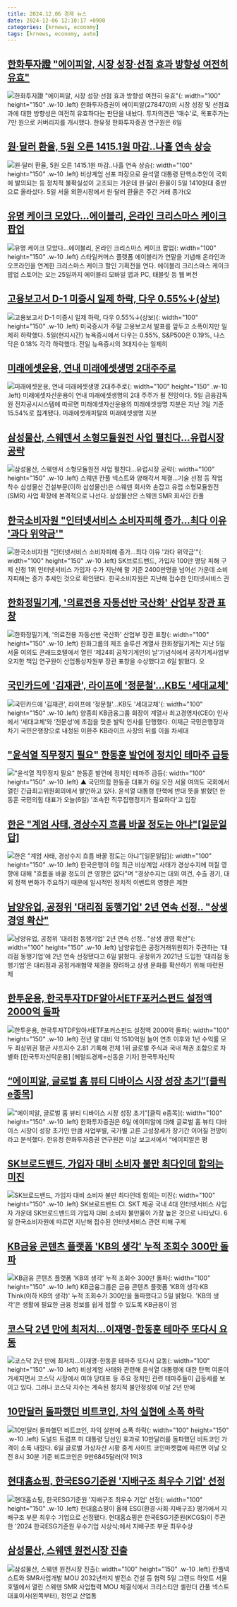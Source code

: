 ```yaml
---
title: 2024.12.06 경제 뉴스
date: 2024-12-06 12:10:17 +0900
categories: [krnews, economy]
tags: [krnews, economy, auto]
---
```

## [한화투자證 "에이피알, 시장 성장·선점 효과 방향성 여전히 유효"](https://n.news.naver.com/mnews/article/421/0007949571)

![한화투자證 "에이피알, 시장 성장·선점 효과 방향성 여전히 유효"](https://mimgnews.pstatic.net/image/origin/421/2024/12/06/7949571.jpg?type=nf220_150){: width="100" height="150" .w-10 .left}
한화투자증권이 에이피알(278470)의 시장 성장 및 선점효과에 대한 방향성은 여전히 유효하다는 판단을 내놨다. 투자의견은 '매수'로, 목표주가는 7만 원으로 커버리지를 개시했다. 한유정 한화투자증권 연구원은 6일

## [원·달러 환율, 5원 오른 1415.1원 마감..나흘 연속 상승](https://n.news.naver.com/mnews/article/014/0005277971)

![원·달러 환율, 5원 오른 1415.1원 마감..나흘 연속 상승](https://mimgnews.pstatic.net/image/origin/014/2024/12/05/5277971.jpg?type=nf220_150){: width="100" height="150" .w-10 .left}
비상계엄 선포 파장으로 윤석열 대통령 탄핵소추안이 국회에 발의되는 등 정치적 불확실성이 고조되는 가운데 원·달러 환율이 5일 1410원대 중반으로 올라섰다. 5일 서울 외환시장에서 원·달러 환율은 주간 거래 종가(오

## [유명 케이크 모았다...에이블리, 온라인 크리스마스 케이크 팝업](https://n.news.naver.com/mnews/article/008/0005124400)

![유명 케이크 모았다...에이블리, 온라인 크리스마스 케이크 팝업](https://mimgnews.pstatic.net/image/origin/008/2024/12/06/5124400.jpg?type=nf220_150){: width="100" height="150" .w-10 .left}
스타일커머스 플랫폼 에이블리가 연말을 기념해 온라인과 오프라인을 연계한 크리스마스 케이크 할인 기획전을 연다. 에이블리 크리스마스 케이크 팝업 스토어는 오는 25일까지 에이블리 모바일 앱과 PC, 태블릿 등 웹 버전

## [고용보고서 D-1 미증시 일제 하락, 다우 0.55%↓(상보)](https://n.news.naver.com/mnews/article/421/0007949469)

![고용보고서 D-1 미증시 일제 하락, 다우 0.55%↓(상보)](https://mimgnews.pstatic.net/image/origin/421/2024/12/06/7949469.jpg?type=nf220_150){: width="100" height="150" .w-10 .left}
미국증시가 주말 고용보고서 발표를 앞두고 소폭이지만 일제히 하락했다. 5일(현지시간) 뉴욕증시에서 다우는 0.55%, S&P500은 0.19%, 나스닥은 0.18% 각각 하락했다. 전일 뉴욕증시의 3대지수는 일제히

## [미래에셋운용, 연내 미래에셋생명 2대주주로](https://n.news.naver.com/mnews/article/031/0000890865)

![미래에셋운용, 연내 미래에셋생명 2대주주로](https://mimgnews.pstatic.net/image/origin/031/2024/12/05/890865.jpg?type=nf220_150){: width="100" height="150" .w-10 .left}
미래에셋자산운용이 연내 미래에셋생명의 2대 주주가 될 전망이다. 5일 금융감독원 전자공시시스템에 따르면 미래에셋자산운용의 미래에셋생명 지분은 지난 3일 기준 15.54%로 집계됐다. 미래에셋캐피탈의 미래에셋생명 지분

## [삼성물산, 스웨덴서 소형모듈원전 사업 펼친다…유럽시장 공략](https://n.news.naver.com/mnews/article/001/0015088232)

![삼성물산, 스웨덴서 소형모듈원전 사업 펼친다…유럽시장 공략](https://mimgnews.pstatic.net/image/origin/001/2024/12/06/15088232.jpg?type=nf220_150){: width="100" height="150" .w-10 .left}
스웨덴 칸풀 넥스트와 양해각서 체결…기술 선정 등 작업 착수 삼성물산 건설부문(이하 삼성물산)은 스웨덴 회사와 손잡고 유럽 소형모듈원전(SMR) 사업 확장에 본격적으로 나선다. 삼성물산은 스웨덴 SMR 회사인 칸풀

## [한국소비자원 "인터넷서비스 소비자피해 증가…최다 이유 '과다 위약금'"](https://n.news.naver.com/mnews/article/629/0000345055)

![한국소비자원 "인터넷서비스 소비자피해 증가…최다 이유 '과다 위약금'"](https://mimgnews.pstatic.net/image/origin/629/2024/12/06/345055.jpg?type=nf220_150){: width="100" height="150" .w-10 .left}
SK브로드밴드, 가입자 100만 명당 피해 구제 신청 1위 인터넷서비스 가입자 수가 지난해 말 기준 2400만명을 넘어선 가운데 소비자피해는 증가 추세인 것으로 확인됐다. 한국소비자원은 지난해 접수한 인터넷서비스 관

## [한화정밀기계, '의료전용 자동선반 국산화' 산업부 장관 표창](https://n.news.naver.com/mnews/article/119/0002900970)

![한화정밀기계, '의료전용 자동선반 국산화' 산업부 장관 표창](https://mimgnews.pstatic.net/image/origin/119/2024/12/06/2900970.jpg?type=nf220_150){: width="100" height="150" .w-10 .left}
한화그룹의 제조 솔루션 계열사 한화정밀기계는 지난 5일 서울 여의도 콘래드호텔에서 열린 ‘제24회 공작기계인의 날’기념식에서 공작기계사업부 오지한 책임 연구원이 산업통상자원부 장관 표창을 수상했다고 6일 밝혔다. 오

## [국민카드에 '김재관', 라이프에 '정문철'…KB도 '세대교체'](https://n.news.naver.com/mnews/article/015/0005066374)

![국민카드에 '김재관', 라이프에 '정문철'…KB도 '세대교체'](https://mimgnews.pstatic.net/image/origin/015/2024/12/06/5066374.jpg?type=nf220_150){: width="100" height="150" .w-10 .left}
양종희 KB금융그룹 회장이 계열사 최고경영자(CEO) 인사에서 ‘세대교체’와 ‘전문성’에 초점을 맞춘 발탁 인사를 단행했다. 이재근 국민은행장과 차기 국민은행장으로 내정된 이환주 KB라이프 사장의 뒤를 이을 차세대

## ["윤석열 직무정지 필요" 한동훈 발언에 정치인 테마주 급등](https://n.news.naver.com/mnews/article/055/0001212673)

!["윤석열 직무정지 필요" 한동훈 발언에 정치인 테마주 급등](https://mimgnews.pstatic.net/image/origin/055/2024/12/06/1212673.jpg?type=nf220_150){: width="100" height="150" .w-10 .left}
▲ 국민의힘 한동훈 대표가 6일 오전 서울 여의도 국회에서 열린 긴급최고위원회의에서 발언하고 있다. 윤석열 대통령 탄핵에 반대 뜻을 밝혔던 한동훈 국민의힘 대표가 오늘(6일) '조속한 직무집행정지가 필요하다'고 입장

## [한은 "계엄 사태, 경상수지 흐름 바꿀 정도는 아냐"[일문일답]](https://n.news.naver.com/mnews/article/277/0005512473)

![한은 "계엄 사태, 경상수지 흐름 바꿀 정도는 아냐"[일문일답]](https://mimgnews.pstatic.net/image/origin/277/2024/12/06/5512473.jpg?type=nf220_150){: width="100" height="150" .w-10 .left}
한국은행이 6일 최근 비상계엄 사태가 경상수지에 미칠 영향에 대해 "흐름을 바꿀 정도의 큰 영향은 없다"며 "경상수지는 대외 여건, 수출 경기, 대외 정책 변화가 주요하기 때문에 일시적인 정치적 이벤트의 영향은 제한

## [남양유업, 공정위 '대리점 동행기업' 2년 연속 선정.. "상생 경영 확산"](https://n.news.naver.com/mnews/article/014/0005278316)

![남양유업, 공정위 '대리점 동행기업' 2년 연속 선정.. "상생 경영 확산"](https://mimgnews.pstatic.net/image/origin/014/2024/12/06/5278316.jpg?type=nf220_150){: width="100" height="150" .w-10 .left}
남양유업은 공정거래위원회가 주관하는 '대리점 동행기업'에 2년 연속 선정됐다고 6일 밝혔다. 공정위가 2021년 도입한 '대리점 동행기업'은 대리점과 공정거래협약 체결을 장려하고 상생 문화를 확산하기 위해 마련된 제

## [한투운용, 한국투자TDF알아서ETF포커스펀드 설정액 2000억 돌파](https://n.news.naver.com/mnews/article/016/0002398088)

![한투운용, 한국투자TDF알아서ETF포커스펀드 설정액 2000억 돌파](https://mimgnews.pstatic.net/image/origin/016/2024/12/06/2398088.jpg?type=nf220_150){: width="100" height="150" .w-10 .left}
전년 말 대비 약 1510억원 늘어 연초 이후와 1년 수익률 모두 최상위권 평균 샤프지수 2.81 기록해 전체 1위 글로벌 주식과 국내 채권 조합으로 차별화 [한국투자신탁운용] [헤럴드경제=신동윤 기자] 한국투자신탁

## [“에이피알, 글로벌 홈 뷰티 디바이스 시장 성장 초기”[클릭 e종목]](https://n.news.naver.com/mnews/article/277/0005512358)

![“에이피알, 글로벌 홈 뷰티 디바이스 시장 성장 초기”[클릭 e종목]](https://mimgnews.pstatic.net/image/origin/277/2024/12/06/5512358.jpg?type=nf220_150){: width="100" height="150" .w-10 .left}
한화투자증권은 6일 에이피알에 대해 글로벌 홈 뷰티 디바이스 시장이 성장 초기인 만큼 사업부별, 국가별 고른 고성장세가 장기간 이어질 전망이라고 분석했다. 한유정 한화투자증권 연구원은 이날 보고서에서 “에이피알은 평

## [SK브로드밴드, 가입자 대비 소비자 불만 최다인데 합의는 미진](https://n.news.naver.com/mnews/article/022/0003992226)

![SK브로드밴드, 가입자 대비 소비자 불만 최다인데 합의는 미진](https://mimgnews.pstatic.net/image/origin/022/2024/12/06/3992226.jpg?type=nf220_150){: width="100" height="150" .w-10 .left}
SK브로드밴드 CI. SKT 제공 국내 4대 인터넷서비스 사업자 가운데 SK브로드밴드의 가입자 대비 소비자 불만율이 가장 높은 것으로 나타났다. 6일 한국소비자원에 따르면 지난해 접수된 인터넷서비스 관련 피해 구제

## [KB금융 콘텐츠 플랫폼 'KB의 생각' 누적 조회수 300만 돌파](https://n.news.naver.com/mnews/article/008/0005123900)

![KB금융 콘텐츠 플랫폼 'KB의 생각' 누적 조회수 300만 돌파](https://mimgnews.pstatic.net/image/origin/008/2024/12/05/5123900.jpg?type=nf220_150){: width="100" height="150" .w-10 .left}
KB금융그룹은 금융 콘텐츠 플랫폼 'KB의 생각·KB Think(이하 KB의 생각)' 누적 조회수가 300만을 돌파했다고 5일 밝혔다. 'KB의 생각'은 생활에 필요한 금융 정보를 쉽게 접할 수 있도록 KB금융이 엄

## [코스닥 2년 만에 최저치...이재명-한동훈 테마주 또다시 요동](https://n.news.naver.com/mnews/article/023/0003874794)

![코스닥 2년 만에 최저치...이재명-한동훈 테마주 또다시 요동](https://mimgnews.pstatic.net/image/origin/023/2024/12/06/3874794.jpg?type=nf220_150){: width="100" height="150" .w-10 .left}
비상계엄 사태와 관련해 윤석열 대통령에 대한 탄핵 여론이 거세지면서 코스닥 시장에서 여야 당대표 등 주요 정치인 관련 테마주들이 급등세를 보이고 있다. 그러나 코스닥 지수는 계속된 정치적 불안정성에 이날 2년 만에

## [10만달러 돌파했던 비트코인, 차익 실현에 소폭 하락](https://n.news.naver.com/mnews/article/366/0001037794)

![10만달러 돌파했던 비트코인, 차익 실현에 소폭 하락](https://mimgnews.pstatic.net/image/origin/366/2024/12/06/1037794.jpg?type=nf220_150){: width="100" height="150" .w-10 .left}
도널드 트럼프 미 대통령 당선인 효과로 10만달러를 돌파했던 비트코인 가격이 소폭 내렸다. 6일 글로벌 가상자산 시황 중계 사이트 코인마켓캡에 따르면 이날 오전 8시 30분 기준 비트코인은 9만6845달러(약 1억3

## [현대홈쇼핑, 한국ESG기준원 '지배구조 최우수 기업' 선정](https://n.news.naver.com/mnews/article/031/0000890808)

![현대홈쇼핑, 한국ESG기준원 '지배구조 최우수 기업' 선정](https://mimgnews.pstatic.net/image/origin/031/2024/12/05/890808.jpg?type=nf220_150){: width="100" height="150" .w-10 .left}
현대홈쇼핑이 올해 ESG(환경·사회·지배구조) 평가에서 지배구조 부문 최우수 기업으로 선정됐다. 현대홈쇼핑은 한국ESG기준원(KCGS)이 주관한 '2024 한국ESG기준원 우수기업 시상식;에서 지배구조 부문 최우수상

## [삼성물산, 스웨덴 원전시장 진출](https://n.news.naver.com/mnews/article/016/0002398300)

![삼성물산, 스웨덴 원전시장 진출](https://mimgnews.pstatic.net/image/origin/016/2024/12/06/2398300.jpg?type=nf220_150){: width="100" height="150" .w-10 .left}
칸풀넥스트와 SMR사업개발 MOU 2032년까지 발전소 건설 등 협력 5일 그랜드 하얏트 서울 호텔에서 열린 스웨덴 SMR 사업협력 MOU 체결식에서 크리스티안 셸란더 칸풀 넥스트 대표이사(왼쪽부터), 정인교 산업통


